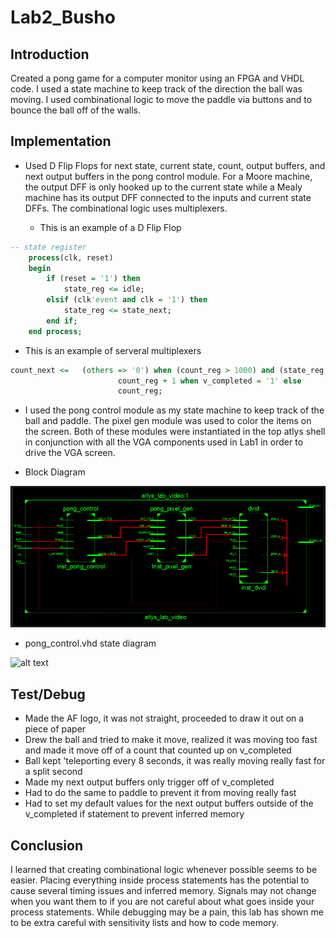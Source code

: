 Lab2_Busho
==========

## Introduction
Created a pong game for a computer monitor using an FPGA and VHDL code. I used a state machine to
keep track of the direction the ball was moving. I used combinational logic to move the paddle
via buttons and to bounce the ball off of the walls.


## Implementation
- Used D Flip Flops for next state, current state, count, output buffers, and next output buffers
in the pong control module. For a Moore machine, the output DFF is only hooked up to the current state
while a Mealy machine has its output DFF connected to the inputs and current state DFFs. The combinational
logic uses multiplexers.

  - This is an example of a D Flip Flop

``` VHDL
-- state register
	process(clk, reset)
	begin
		if (reset = '1') then
			state_reg <= idle;
		elsif (clk'event and clk = '1') then
			state_reg <= state_next;
		end if;
	end process;
```

  - This is an example of serveral multiplexers

``` VHDL
count_next <= 	(others => '0') when (count_reg > 1000) and (state_reg /= state_next) else
						count_reg + 1 when v_completed = '1' else
						count_reg;	
```

- I used the pong control module as my state machine to keep track of the ball and paddle. The pixel
gen module was used to color the items on the screen. Both of these modules were instantiated in the
top atlys shell in conjunction with all the VGA components used in Lab1 in order to drive the VGA screen.

- Block Diagram 

![alt text](Block_diagram.png "Block Diagram")

- pong_control.vhd state diagram

![alt text](Pong_control_state.vhd "State Diagram")

## Test/Debug

- Made the AF logo, it was not straight, proceeded to draw it out on a piece of paper
- Drew the ball and tried to make it move, realized it was moving too fast and made it move off of 
  a count that counted up on v_completed
- Ball kept 'teleporting every 8 seconds, it was really moving really fast for a split second
- Made my next output buffers only trigger off of v_completed
- Had to do the same to paddle to prevent it from moving really fast
- Had to set my default values for the next output buffers outside of the v_completed if statement 
  to prevent inferred memory
  
## Conclusion
I learned that creating combinational logic whenever possible seems to be easier. Placing everything 
inside process statements has the potential to cause several timing issues and inferred memory. Signals 
may not change when you want them to if you are not careful about what goes inside your process statements.
While debugging may be a pain, this lab has shown me to be extra careful with sensitivity lists and how 
to code memory.

